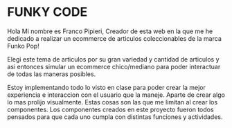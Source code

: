 # FUNKY CODE

Hola Mi nombre es Franco Pipieri, Creador de esta web en la que me he dedicado a realizar un ecommerce de articulos coleccionables de la marca Funko Pop!

Elegi este tema de articulos por su gran variedad y cantidad de articulos y asi entonces simular un ecommerce chico/mediano para poder interactuar de todas las maneras posibles.

Estoy implementando todo lo visto en clase para poder crear la mejor experiencia e interaccion con el usuario que la maneje. Aparte de crear algo lo mas prolijo visualmente. Estas cosas son las que me limitan al crear los componentes. Los componentes creados en este proyecto fueron todos pensados para que cada uno cumpla con distintas funciones y actividades.
